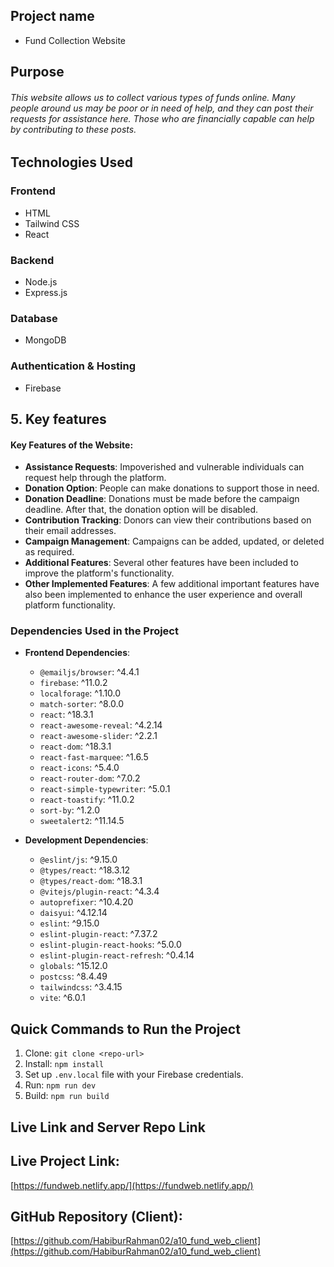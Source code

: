 ## Project name
- Fund Collection Website

## Purpose
###### This website allows us to collect various types of funds online. Many people around us may be poor or in need of help, and they can post their requests for assistance here. Those who are financially capable can help by contributing to these posts.


## Technologies Used  

### Frontend  
- HTML  
- Tailwind CSS  
- React  

### Backend  
- Node.js  
- Express.js  

### Database  
- MongoDB  

### Authentication & Hosting  
- Firebase  



## 5. Key features
#### Key Features of the Website:

- **Assistance Requests**: Impoverished and vulnerable individuals can request help through the platform.
- **Donation Option**: People can make donations to support those in need.
- **Donation Deadline**: Donations must be made before the campaign deadline. After that, the donation option will be disabled.
- **Contribution Tracking**: Donors can view their contributions based on their email addresses.
- **Campaign Management**: Campaigns can be added, updated, or deleted as required.
- **Additional Features**: Several other features have been included to improve the platform's functionality.
- **Other Implemented Features**: A few additional important features have also been implemented to enhance the user experience and overall platform functionality.



<!-- dependencies -->
### Dependencies Used in the Project

- **Frontend Dependencies**:
  - `@emailjs/browser`: ^4.4.1
  - `firebase`: ^11.0.2
  - `localforage`: ^1.10.0
  - `match-sorter`: ^8.0.0
  - `react`: ^18.3.1
  - `react-awesome-reveal`: ^4.2.14
  - `react-awesome-slider`: ^2.2.1
  - `react-dom`: ^18.3.1
  - `react-fast-marquee`: ^1.6.5
  - `react-icons`: ^5.4.0
  - `react-router-dom`: ^7.0.2
  - `react-simple-typewriter`: ^5.0.1
  - `react-toastify`: ^11.0.2
  - `sort-by`: ^1.2.0
  - `sweetalert2`: ^11.14.5

- **Development Dependencies**:
  - `@eslint/js`: ^9.15.0
  - `@types/react`: ^18.3.12
  - `@types/react-dom`: ^18.3.1
  - `@vitejs/plugin-react`: ^4.3.4
  - `autoprefixer`: ^10.4.20
  - `daisyui`: ^4.12.14
  - `eslint`: ^9.15.0
  - `eslint-plugin-react`: ^7.37.2
  - `eslint-plugin-react-hooks`: ^5.0.0
  - `eslint-plugin-react-refresh`: ^0.4.14
  - `globals`: ^15.12.0
  - `postcss`: ^8.4.49
  - `tailwindcss`: ^3.4.15
  - `vite`: ^6.0.1



## Quick Commands to Run the Project

1. Clone: `git clone <repo-url>`
2. Install: `npm install`
3. Set up `.env.local` file with your Firebase credentials.
4. Run: `npm run dev`
5. Build: `npm run build`


## Live Link and Server Repo Link

## Live Project Link:
[https://fundweb.netlify.app/](https://fundweb.netlify.app/)

## GitHub Repository (Client):
[https://github.com/HabiburRahman02/a10_fund_web_client](https://github.com/HabiburRahman02/a10_fund_web_client)





